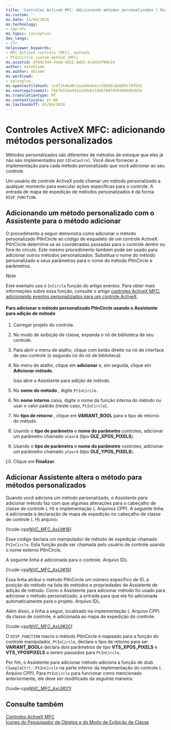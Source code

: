 ```yaml
---
title: 'Controles ActiveX MFC: Adicionando métodos personalizados | Microsoft Docs'
ms.custom: ''
ms.date: 11/04/2016
ms.technology:
- cpp-mfc
ms.topic: conceptual
dev_langs:
- C++
helpviewer_keywords:
- MFC ActiveX controls [MFC], methods
- PtInCircle custom method [MFC]
ms.assetid: 8f8dc344-44a0-4021-8db5-4cdd3d700e18
author: mikeblome
ms.author: mblome
ms.workload:
- cplusplus
ms.openlocfilehash: 1cdf264bd0c2aa44bdeecc58b4bc8eb89c70fb91
ms.sourcegitcommit: 76b7653ae443a2b8eb1186b789f8503609d6453e
ms.translationtype: MT
ms.contentlocale: pt-BR
ms.lasthandoff: 05/04/2018
---
```

# <a name="mfc-activex-controls-adding-custom-methods"></a>Controles ActiveX MFC: adicionando métodos personalizados
Métodos personalizados são diferentes de métodos de estoque que eles já não são implementados por `COleControl`. Você deve fornecer a implementação para cada método personalizado que você adicionar ao seu controle.  
  
 Um usuário de controle ActiveX pode chamar um método personalizado a qualquer momento para executar ações específicas para o controle. A entrada de mapa de expedição de métodos personalizados é da forma `DISP_FUNCTION`.  
  
##  <a name="_core_adding_a_custom_method_with_classwizard"></a> Adicionando um método personalizado com o Assistente para o método adicionar  
 O procedimento a seguir demonstra como adicionar o método personalizado PtInCircle ao código de esqueleto de um controle ActiveX. PtInCircle determina se as coordenadas passadas para o controle dentro ou fora do círculo. Este mesmo procedimento também pode ser usado para adicionar outros métodos personalizados. Substitua o nome do método personalizado e seus parâmetros para o nome do método PtInCircle e parâmetros.  
  
> [!NOTE]
>  Este exemplo usa o `InCircle` função do artigo eventos. Para obter mais informações sobre essa função, consulte o artigo [controles ActiveX MFC: adicionando eventos personalizados para um controle ActiveX](../mfc/mfc-activex-controls-adding-custom-events.md).  
  
#### <a name="to-add-the-ptincircle-custom-method-using-the-add-method-wizard"></a>Para adicionar o método personalizado PtInCircle usando o Assistente para adição de método  
  
1.  Carregar projeto do controle.  
  
2.  No modo de exibição de classe, expanda o nó de biblioteca de seu controle.  
  
3.  Para abrir o menu de atalho, clique com botão direito no nó de interface de seu controle (o segundo nó do nó de biblioteca).  
  
4.  No menu de atalho, clique em **adicionar** e, em seguida, clique em **Adicionar método**.  
  
     Isso abre o Assistente para adição de método.  
  
5.  No **nome do método** , digite `PtInCircle`.  
  
6.  No **nome interno** caixa, digite o nome da função interna do método ou usar o valor padrão (neste caso, `PtInCircle`).  
  
7.  No **tipo de retorno** , clique em **VARIANT_BOOL** para o tipo de retorno do método.  
  
8.  Usando o **tipo de parâmetro** e **nome do parâmetro** controles, adicionar um parâmetro chamado `xCoord` (tipo **OLE_XPOS_PIXELS**).  
  
9. Usando o **tipo de parâmetro** e **nome do parâmetro** controles, adicionar um parâmetro chamado `yCoord` (tipo **OLE_YPOS_PIXELS**).  
  
10. Clique em **Finalizar**.  
  
##  <a name="_core_classwizard_changes_for_custom_methods"></a> Adicionar Assistente altera o método para métodos personalizados  
 Quando você adiciona um método personalizado, o Assistente para adicionar método faz com que algumas alterações para o cabeçalho de classe de controle (. H) e implementação (. Arquivos CPP). A seguinte linha é adicionada à declaração de mapa de expedição no cabeçalho de classe de controle (. H) arquivo:  
  
 [!code-cpp[NVC_MFC_AxUI#18](../mfc/codesnippet/cpp/mfc-activex-controls-adding-custom-methods_1.h)]  
  
 Esse código declara um manipulador de método de expedição chamado `PtInCircle`. Esta função pode ser chamada pelo usuário de controle usando o nome externo PtInCircle.  
  
 A seguinte linha é adicionada para o controle. Arquivo IDL:  
  
 [!code-cpp[NVC_MFC_AxUI#19](../mfc/codesnippet/cpp/mfc-activex-controls-adding-custom-methods_2.idl)]  
  
 Essa linha atribui o método PtInCircle um número específico de ID, a posição do método na lista de métodos e propriedades de Assistente de adição de método. Como o Assistente para adicionar método foi usado para adicionar o método personalizado, a entrada para que ele foi adicionada automaticamente para o projeto. Arquivo IDL.  
  
 Além disso, a linha a seguir, localizado na implementação (. Arquivo CPP) da classe de controle, é adicionada ao mapa de expedição do controle:  
  
 [!code-cpp[NVC_MFC_AxUI#20](../mfc/codesnippet/cpp/mfc-activex-controls-adding-custom-methods_3.cpp)]  
  
 O `DISP_FUNCTION` macro o método PtInCircle é mapeado para a função do controle manipulador, `PtInCircle`, declara o tipo de retorno para ser **VARIANT_BOOL**e declara dois parâmetros de tipo **VTS_XPOS_PIXELS** e **VTS_YPOSPIXELS** a serem passados para `PtInCircle`.  
  
 Por fim, o Assistente para adicionar método adiciona a função de stub `CSampleCtrl::PtInCircle` na parte inferior da implementação do controle (. Arquivo CPP). Para `PtInCircle` para funcionar como mencionado anteriormente, ele deve ser modificado da seguinte maneira:  
  
 [!code-cpp[NVC_MFC_AxUI#21](../mfc/codesnippet/cpp/mfc-activex-controls-adding-custom-methods_4.cpp)]  
  
## <a name="see-also"></a>Consulte também  
 [Controles ActiveX MFC](../mfc/mfc-activex-controls.md)   
 [Ícones do Pesquisador de Objetos e do Modo de Exibição de Classe](/visualstudio/ide/class-view-and-object-browser-icons)

